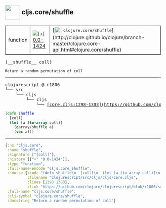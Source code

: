 ## <img width="48px" valign="middle" src="http://i.imgur.com/Hi20huC.png"> cljs.core/shuffle

 <table border="1">
<tr>
<td>function</td>
<td><a href="https://github.com/cljsinfo/api-refs/tree/0.0-1424"><img valign="middle" alt="[+] 0.0-1424" src="https://img.shields.io/badge/+-0.0--1424-lightgrey.svg"></a> </td>
<td>
[<img height="24px" valign="middle" src="http://i.imgur.com/1GjPKvB.png"> <samp>clojure.core/shuffle</samp>](http://clojure.github.io/clojure/branch-master/clojure.core-api.html#clojure.core/shuffle)
</td>
</tr>
</table>

 <samp>
(__shuffle__ coll)<br>
</samp>

```
Return a random permutation of coll
```

---

 <pre>
clojurescript @ r1806
└── src
    └── cljs
        └── cljs
            └── <ins>[core.cljs:1298-1303](https://github.com/clojure/clojurescript/blob/r1806/src/cljs/cljs/core.cljs#L1298-L1303)</ins>
</pre>

```clj
(defn shuffle
  [coll]
  (let [a (to-array coll)]
    (garray/shuffle a)
    (vec a)))
```


---

```clj
{:ns "cljs.core",
 :name "shuffle",
 :signature ["[coll]"],
 :history [["+" "0.0-1424"]],
 :type "function",
 :full-name-encode "cljs.core_shuffle",
 :source {:code "(defn shuffle\n  [coll]\n  (let [a (to-array coll)]\n    (garray/shuffle a)\n    (vec a)))",
          :filename "clojurescript/src/cljs/cljs/core.cljs",
          :lines [1298 1303],
          :link "https://github.com/clojure/clojurescript/blob/r1806/src/cljs/cljs/core.cljs#L1298-L1303"},
 :full-name "cljs.core/shuffle",
 :clj-symbol "clojure.core/shuffle",
 :docstring "Return a random permutation of coll"}

```
